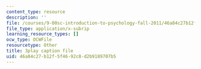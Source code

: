 ```yaml
---
content_type: resource
description: ''
file: /courses/9-00sc-introduction-to-psychology-fall-2011/46a84c27b12f5f4692c8d2b9189707b5_-cK1og4ElKE.vtt
file_type: application/x-subrip
learning_resource_types: []
ocw_type: OCWFile
resourcetype: Other
title: 3play caption file
uid: 46a84c27-b12f-5f46-92c8-d2b9189707b5
---
```

